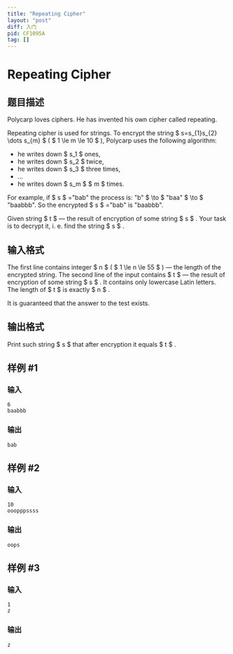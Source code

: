 ```yaml
---
title: "Repeating Cipher"
layout: "post"
diff: 入门
pid: CF1095A
tag: []
---
```


# Repeating Cipher

## 题目描述

Polycarp loves ciphers. He has invented his own cipher called repeating.

Repeating cipher is used for strings. To encrypt the string $ s=s_{1}s_{2} \dots s_{m} $ ( $ 1 \le m \le 10 $ ), Polycarp uses the following algorithm:

- he writes down $ s_1 $ ones,
- he writes down $ s_2 $ twice,
- he writes down $ s_3 $ three times,
- ...
- he writes down $ s_m $ $ m $ times.

For example, if $ s $ ="bab" the process is: "b" $ \to $ "baa" $ \to $ "baabbb". So the encrypted $ s $ ="bab" is "baabbb".

Given string $ t $ — the result of encryption of some string $ s $ . Your task is to decrypt it, i. e. find the string $ s $ .

## 输入格式

The first line contains integer $ n $ ( $ 1 \le n \le 55 $ ) — the length of the encrypted string. The second line of the input contains $ t $ — the result of encryption of some string $ s $ . It contains only lowercase Latin letters. The length of $ t $ is exactly $ n $ .

It is guaranteed that the answer to the test exists.

## 输出格式

Print such string $ s $ that after encryption it equals $ t $ .

## 样例 #1

### 输入

```
6
baabbb

```

### 输出

```
bab
```

## 样例 #2

### 输入

```
10
ooopppssss

```

### 输出

```
oops
```

## 样例 #3

### 输入

```
1
z

```

### 输出

```
z
```

